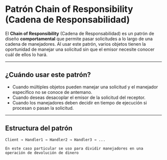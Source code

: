 # Patrón Chain of Responsibility (Cadena de Responsabilidad)

El **Chain of Responsibility** (Cadena de Responsabilidad) es un patrón de diseño **comportamental** que permite pasar solicitudes a lo largo de una cadena de manejadores. Al usar este patrón, varios objetos tienen la oportunidad de manejar una solicitud sin que el emisor necesite conocer cuál de ellos lo hará.

---

##  ¿Cuándo usar este patrón?

- Cuando múltiples objetos pueden manejar una solicitud y el manejador específico no se conoce de antemano.
- Cuando deseas desacoplar el emisor de la solicitud del receptor.
- Cuando los manejadores deben decidir en tiempo de ejecución si procesan o pasan la solicitud.

---

##  Estructura del patrón

```plaintext
Client → Handler1 → Handler2 → Handler3 → ...

En este caso particular se uso para dividir manejadores en una operación de devolución de dinero
